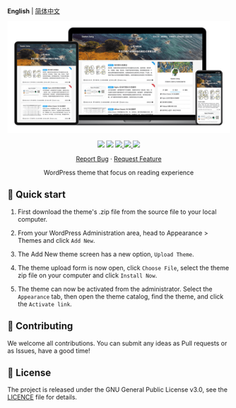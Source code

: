 **English** | [简体中文](README.zh-CN.md)

<p align="center">
    <img src="assets/img/options/about.png">
</p>

<p align="center">
    <img src="https://img.shields.io/badge/PHP-%3E8.0-777BB4?style=flat-square&logo=php&logoColor=#777BB4">
    <img src="https://img.shields.io/badge/WordPress-v6.5%20tested-21759B?style=flat-square&logo=wordpress">
    <a href="https://github.com/hekailiu-2512/Lichu/issues">
        <img src="https://img.shields.io/github/issues/hekailiu-2512/Lichu?style=flat-square&color=blue">
    </a>
    <a href="https://github.com/hekailiu-2512/Lichu/pulls">
        <img src="https://img.shields.io/github/issues-pr/hekailiu-2512/Lichu?style=flat-square&color=brightgreen">
    </a>
    <a href="https://github.com/hekailiu-2512/Lichu/blob/main/LICENSE">
        <img src="https://img.shields.io/github/license/hekailiu-2512/Lichu?&style=flat-square">
    </a>
</p>

<p align="center">
    <a href="https://github.com/hekailiu-2512/Lichu/issues">Report Bug</a>
    ·
    <a href="https://github.com/hekailiu-2512/Lichu/issues">Request Feature</a>
</p>

<p align="center">WordPress theme that focus on reading experience</p>

## 🚀 Quick start

1. First download the theme's .zip file from the source file to your local computer.

2. From your WordPress Administration area, head to Appearance > Themes and click `Add New`.

3. The Add New theme screen has a new option, `Upload Theme`.

4. The theme upload form is now open, click `Choose File`, select the theme zip file on your computer and click `Install Now`.

5. The theme can now be activated from the administrator. Select the `Appearance` tab, then open the theme catalog, find the theme, and click the `Activate link`.

## 🤝 Contributing

We welcome all contributions. You can submit any ideas as Pull requests or as Issues, have a good time!

## 📃 License

The project is released under the GNU General Public License v3.0, see the [LICENCE](https://github.com/hekailiu-2512/Lichu/blob/main/LICENSE) file for details.
